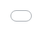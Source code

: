 ```yaml
---
layout: post
title:  "괴리, 침잠, 그리고 릴리 슈슈와 칸예 웨스트"
date:   2025-07-30
last_modified_at: 2025-07-30
categories: ["영화"]
---
```

<iframe style="position: absolute; top: 0; left: 0; width: 100%; height: 100%;" src="(https://www.youtube.com/embed/videoseries?list=PLxDSSBGwpNfTqSQsZV2RG9XXdzM-8WMKE)" frameborder="0" allowfullscreen></iframe> <br><br>

글을 시작하기 전에 우선 중요한건 릴리 슈슈는 허구의 존재가 아니다. 영화 내에서는 확실하게 존재한다. 애당초 그게 아니라면 콘서트가 열릴 이유도 없다. 최소한 이세계아이돌 같은 이상한 문화는 집어치운다면. 당연히 현실에서 ‘릴리 슈슈’는 허구의 인물이지만, 이 소설이 독자 참여형 게시판을 토대로 만들어져서 그런지 특정 설정과 사실의 범위를 잘 구별하지 못하는 현상이 종종 일어나서 정말 잘못된 해석이 종종 보인다. 나는 『릴리 슈슈의 모든 것』을 파란노을의 『To See the Next Part of the Dream』을 통해 처음 들었고, 그로부터 대략 3년 반 만에 처음 감상하게 되어 키보드를 두들기게 되었다. 아마 그 앨범의 앨범커버와 인트로곡인 『아름다운 세상』의 첫 부분의 『릴리 슈슈의 모든 것』을 샘플링했다고 들었다. 나는 내심 시네필이라고 자부하면서도 특히나 블로그에 영화만을 다른 글이 없다는 사실을 항상 부끄럽게 생각한다.
(물론 pta의 데어 윌 비 블러드를 감상하고 적기는 했다만, 그건 ost와 음향 분석에 가까워서. 그나마 있는 영화적 요소도 기술적으로 미장센을 분석한것에 지나지 않는다는 생각이다.)<br><br>

그래서 오랜만의 블로그 글 작성을 영화 감상문으로 적고자 한다. 키에르케고르는 한국어 우울과 대응되는 두 개념으로 melancholy와 Heavy-mindedness를 구분해서 제시한다. 대략 그런 맥락에서 이 영화를 해석해보고자 한다.

--------------------------

이렇게 글을 적는게 마치 영화속의 그 장면과 흠칫 비슷하게 느껴진다. 당황일지 몰입일지 모르지만 나는 내가 무심스럽게 적은 대명사 '그 장면'의 대상을 다시 찾아 떠나며 이 글을 시작하고자 한다.
영화 『릴리 슈슈의 모든 것』을 초회차로 감상하고 개인적인 감상을 적어보고자 하는 의식적인 표출 욕구가 그 대상일까. 아니 대명사를 적은 행위 자체가 그러한 욕구를 적어낸 활자에 가까우려나. 단순히 영화에서 나오는 키보드 소리와 내 키보드가 비슷하기 떄문에 일어난 연상일지도 모른다. 근데 내 키보드는 저소음 적축이라 소리가 거의 안 들리는 편에 속하지 않나. 영화에서 보인 여러 비도덕적인 상황들과의 나의 유사성을 인식한 것일까, 또는 부정하려는 방어기제일까. 언어와 표상이 직조해낸 세계 - 그것이 으레 느끼는 인상보다 더욱 비연속적이고 파편화되었다는 개인적인 감상이 앞선다. 이 무언가 복잡한 무의식적인 감상을 여러 방향에서 담아 잘 전달해야만 할텐데. 인과관계가 불명확하다. 인과관계의 불명확함을 말하는 이 감정과 사소한 문법까지도.

비요크, 드뷔시, 그리고 릴리 슈슈. 이것들은 영화 초반부에 '에테르'를 가졌던, 또는 표현해냈던 가수들로 언급된다. 사실 에테르를 이분법적인 어떤 무언가로 표현해내기가 키지 않는다. 사람의 기억과 연상은 꽤 자주 도식과 직관적인 감정에 의존하는 편이니까. 어떤 복잡한 무언가를 명료화하고 기억으로의 경로를 두껍게 형성하고 유지하는 과정에서 생겨난 그림자와 부스러기, 그리고 그것과 아무튼 무언가 관계를 가졌던 '잊음'을 소유하려는 실속 없는 정서가 아닐까. 

기술의 발전이든, 한낱 나의 기억의 인지적 불확실성이든, 빠른 속도로 일소한 무언가를 보존하려는 그 욕망이다. 아직 내 앞에서, 정확히는 손 앞에서 완전한 형태로 (그것은 불가능하겠지만) 인식하는, 또는 되는, 또는 당하는 무언가 또는 나의 존재 그 자체에 대하여 그것의 모든 측면이 인식 주체로서의 나와 완전히 연결지을때, 그 감정은, 그 감정이 존재한다는 가정 하에 결코 우울하지 않다. 완전히 그의 현존을 잊은, 또는 잊혀진, 또는 잊힘-당할때도 마찬가지로 그 감정은 결코 우울하지 않다. 

더 이상 존재하지 않는 것들 앞에서 우리는 우울하다. 정확히는 탈신비화의 역연산을 거치든, 탈신비화를 거치지 않든 세계속에서 밝혀지지 않은 무언가 앞에서야 우리는 우울하다. 하지만 더 이상 현존하지 않는 것들의 존재는 부재하는 현존으로서 현존한다. 사라진 어떤것을. 완벽하게 잊지 않고서야, 또는 잊지 못해서야 상태의 중간 어딘가에서 '소멸됨으로서 살아있는 무언가'를 느끼고 추구한다.

그것이 영화에서 제시하는 에테르가 아닐까. 아리스토텔레스의 이데아든 (특히 동굴 실험에서), 마이컬슨-몰리 실험의 에테르든, 신학에서 발하는 부정신학이든, 해체주의적 관점이든, 외부세계를 상정하는 형이상학적 실재와는 관계없이 이 모든것은 넓은 관점에서 에테르로 정의될 수 있다고 생각한다. 

“릴리가 말하는 에테르는 감성의 촉매라고도 말할 수 있지 (...)”

나는 시간성과 감성 (또는 감정)을 통해 인식적 한계를 설명하는 몇몇 철학자들과는 달리 인식적 한계에서 시간성과 감성 (또는 감정)이 촉발된다고 생각한다. 소멸됨으로 살아있는 무언가. 이 영화는 그것을 비극적으로 조망한다. 영화의 주인공들도 그것을 추구하는것도 마찬가지다. 도래하는 의문이란, 비극적인 조망과 소멸됨으로 살아있는 무언가의 선후관게와 포함관계는 역시 모호함의 영역이다.

“연을 타고 싶어요.”
“엄청 무서울걸.
” 하늘을 날고 싶어요”

